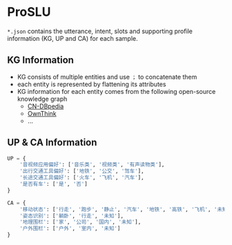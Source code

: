 # ProSLU

`*.json` contains the utterance, intent, slots and supporting profile information (KG, UP and CA) for each sample.

## KG Information
- KG consists of multiple entities and use `；` to concatenate them
- each entity is represented by flattening its attributes
- KG information for each entity comes from the following open-source  knowledge graph
  - [CN-DBpedia](http://kw.fudan.edu.cn/apis/cndbpedia/)
  - [OwnThink](https://www.ownthink.com/docs/kg/)
  - ...

## UP & CA Information
```python
UP = {
    '音视频应用偏好': ['音乐类', '视频类', '有声读物类'],
    '出行交通工具偏好': ['地铁', '公交', '驾车'],
    '长途交通工具偏好': ['火车', '飞机', '汽车'],
    '是否有车': ['是', '否']
}

CA = {
    '移动状态': ['行走', '跑步', '静止', '汽车', '地铁', '高铁', '飞机', '未知'],
    '姿态识别': ['躺卧', '行走', '未知'],
    '地理围栏': ['家', '公司', '国内', '未知'],
    '户外围栏': ['户外', '室内', '未知']
}
```